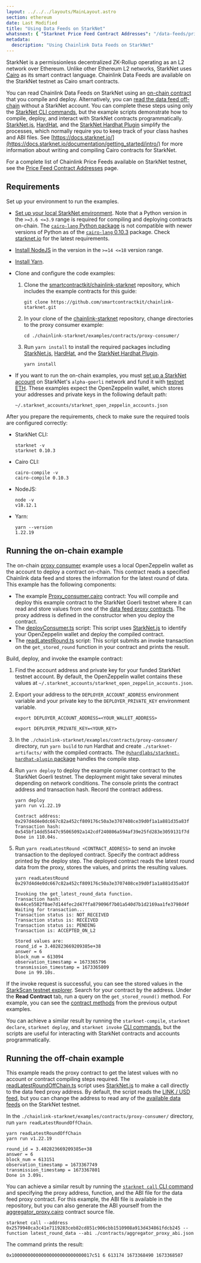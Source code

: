 ```yaml
---
layout: ../../../layouts/MainLayout.astro
section: ethereum
date: Last Modified
title: "Using Data Feeds on StarkNet"
whatsnext: { "Starknet Price Feed Contract Addresses": "/data-feeds/price-feeds/addresses?network=starknet" }
metadata:
  description: "Using Chainlink Data Feeds on StarkNet"
---
```


StarkNet is a permissionless decentralized ZK-Rollup operating as an L2 network over Ethereum. Unlike other Ethereum L2 networks, StarkNet uses [Cairo](https://www.cairo-lang.org/docs/index.html) as its smart contract language. Chainlink Data Feeds are available on the StarkNet testnet as Cairo smart contracts.

You can read Chainlink Data Feeds on StarkNet using an [on-chain contract](#running-the-on-chain-example) that you compile and deploy. Alternatively, you can [read the data feed off-chain](#running-the-off-chain-example) without a StarkNet account. You can complete these steps using only the [StarkNet CLI commands](https://docs.starknet.io/documentation/tools/CLI/commands/), but the example scripts demonstrate how to compile, deploy, and interact with StarkNet contracts programmatically. [StarkNet.js](https://www.starknetjs.com/), [HardHat](https://hardhat.org/), and the [StarkNet Hardhat Plugin](https://shard-labs.github.io/starknet-hardhat-plugin/) simplify the processes, which normally require you to keep track of your class hashes and ABI files. See [https://docs.starknet.io/](https://docs.starknet.io/documentation/getting_started/intro/) for more information about writing and compiling Cairo contracts for StarkNet.

For a complete list of Chainlink Price Feeds available on StarkNet testnet, see the [Price Feed Contract Addresses](https://docs.chain.link/data-feeds/price-feeds/addresses?network=starknet) page.

## Requirements

Set up your environment to run the examples.

- [Set up your local StarkNet environment](https://starknet.io/docs/quickstart.html). Note that a Python version in the `>=3.6 <=3.9` range is required for compiling and deploying contracts on-chain. The [`cairo-lang` Python package](https://pypi.org/project/cairo-lang/) is not compatible with newer versions of Python as of the [`cairo-lang` 0.10.3](https://pypi.org/project/cairo-lang/0.10.3/) package. Check [starknet.io](https://starknet.io/docs/quickstart.html) for the latest requirements.
- [Install NodeJS](https://nodejs.org/en/download/) in the version in the `>=14 <=18` version range.
- [Install Yarn](https://classic.yarnpkg.com/lang/en/docs/install/).
- Clone and configure the code examples:

  1. Clone the [smartcontractkit/chainlink-starknet](https://github.com/smartcontractkit/chainlink-starknet) repository, which includes the example contracts for this guide:

     ```shell
     git clone https://github.com/smartcontractkit/chainlink-starknet.git
     ```

  1. In your clone of the [chainlink-starknet](https://github.com/smartcontractkit/chainlink-starknet) repository, change directories to the proxy consumer example:

     ```shell
     cd ./chainlink-starknet/examples/contracts/proxy-consumer/
     ```

  1. Run `yarn install` to install the required packages including [StarkNet.js](https://www.starknetjs.com/), [HardHat](https://hardhat.org/), and the [StarkNet Hardhat Plugin](https://shard-labs.github.io/starknet-hardhat-plugin/).

     ```shell
     yarn install
     ```

- If you want to run the on-chain examples, you must [set up a StarkNet account](https://starknet.io/docs/hello_starknet/account_setup.html) on StarkNet's `alpha-goerli` network and fund it with [testnet ETH](https://faucet.goerli.starknet.io/). These examples expect the OpenZeppelin wallet, which stores your addresses and private keys in the following default path:

  ```
  ~/.starknet_accounts/starknet_open_zeppelin_accounts.json
  ```

After you prepare the requirements, check to make sure the required tools are configured correctly:

- StarkNet CLI:

  ```text
  starknet -v
  starknet 0.10.3
  ```

- Cairo CLI:

  ```text
  cairo-compile -v
  cairo-compile 0.10.3
  ```

- NodeJS:

  ```text
  node -v
  v18.12.1
  ```

- Yarn:

  ```text
  yarn --version
  1.22.19
  ```

## Running the on-chain example

The on-chain [proxy consumer](https://github.com/smartcontractkit/chainlink-starknet/tree/develop/examples/contracts/proxy-consumer/) example uses a local OpenZeppelin wallet as the account to deploy a contract on-chain. This contract reads a specified Chainlink data feed and stores the information for the latest round of data. This example has the following components:

- The example [Proxy_consumer.cairo](https://github.com/smartcontractkit/chainlink-starknet/tree/develop/examples/contracts/proxy-consumer/contracts/Proxy_consumer.cairo) contract: You will compile and deploy this example contract to the StarkNet Goerli testnet where it can read and store values from one of the [data feed proxy contracts](https://docs.chain.link/data-feeds/price-feeds/addresses?network=starknet). The proxy address is defined in the constructor when you deploy the contract.
- The [deployConsumer.ts](https://github.com/smartcontractkit/chainlink-starknet/tree/develop/examples/contracts/proxy-consumer/scripts/deployConsumer.ts) script: This script uses [StarkNet.js](https://www.starknetjs.com/) to identify your OpenZeppelin wallet and deploy the compiled contract.
- The [readLatestRound.ts](https://github.com/smartcontractkit/chainlink-starknet/tree/develop/examples/contracts/proxy-consumer/scripts/readLatestRound.ts) script: This script submits an invoke transaction on the `get_stored_round` function in your contract and prints the result.

Build, deploy, and invoke the example contract:

1. Find the account address and private key for your funded StarkNet testnet account. By default, the OpenZeppelin wallet contains these values at `~/.starknet_accounts/starknet_open_zeppelin_accounts.json`.
1. Export your address to the `DEPLOYER_ACCOUNT_ADDRESS` environment variable and your private key to the `DEPLOYER_PRIVATE_KEY` environment variable.

   ```shell
   export DEPLOYER_ACCOUNT_ADDRESS=<YOUR_WALLET_ADDRESS>
   ```

   ```shell
   export DEPLOYER_PRIVATE_KEY=<YOUR_KEY>
   ```

1. In the `./chainlink-starknet/examples/contracts/proxy-consumer/` directory, run `yarn build` to run Hardhat and create `./starknet-artifacts/` with the compiled contracts. The [`@shardlabs/starknet-hardhat-plugin` package](https://www.npmjs.com/package/@shardlabs/starknet-hardhat-plugin) handles the compile step.
1. Run `yarn deploy` to deploy the example consumer contract to the StarkNet Goerli testnet. The deployment might take several minutes depending on network conditions. The console prints the contract address and transaction hash. Record the contract address.

   ```text
   yarn deploy
   yarn run v1.22.19

   Contract address: 0x297d4d4e0dc667c82a452cf809176c50a3e3707408ce39d0f1a1a881d35a83f
   Transaction hash: 0x545bf14dd55447c95065092a142cdf240806a594af39e25fd283e3059131f7d
   Done in 110.04s.
   ```

1. Run `yarn readLatestRound <CONTRACT_ADDRESS>` to send an invoke transaction to the deployed contract. Specify the contract address printed by the deploy step. The deployed contract reads the latest round data from the proxy, stores the values, and prints the resulting values.

   ```text
   yarn readLatestRound 0x297d4d4e0dc667c82a452cf809176c50a3e3707408ce39d0f1a1a881d35a83f

   Invoking the get_latest_round_data function.
   Transaction hash: 0x44ce5582f0ae7d144fec2d47ffa879096f7b01a540d7b1d2169aa1fe3798d4f
   Waiting for transaction...
   Transaction status is: NOT_RECEIVED
   Transaction status is: RECEIVED
   Transaction status is: PENDING
   Transaction is: ACCEPTED_ON_L2

   Stored values are:
   round_id = 3.402823669209385e+38
   answer = 6
   block_num = 613094
   observation_timestamp = 1673365796
   transmission_timestamp = 1673365809
   Done in 99.10s.
   ```

If the invoke request is successful, you can see the stored values in the [StarkScan testnet explorer](https://testnet.starkscan.co/). Search for your contract by the address. Under the **Read Contract** tab, run a query on the `get_stored_round()` method. For example, you can see the [contract methods](https://testnet.starkscan.co/contract/0x0297d4d4e0dc667c82a452cf809176c50a3e3707408ce39d0f1a1a881d35a83f#read-contract) from the previous output examples.

You can achieve a similar result by running the `starknet-compile`, `starknet declare`, `starknet deploy`, and `starknet invoke` [CLI commands](https://docs.starknet.io/documentation/tools/CLI/commands/), but the scripts are useful for interacting with StarkNet contracts and accounts programmatically.

## Running the off-chain example

This example reads the proxy contract to get the latest values with no account or contract compiling steps required. The [readLatestRoundOffChain.ts](https://github.com/smartcontractkit/chainlink-starknet/tree/develop/examples/contracts/proxy-consumer/scripts/readLatestRoundOffChain.ts) script uses [StarkNet.js](https://www.starknetjs.com/) to make a call directly to the data feed proxy address. By default, the script reads the [LINK / USD feed](https://testnet.starkscan.co/contract/0x02579940ca3c41e7119283ceb82cd851c906cbb1510908a913d434861fdcb245), but you can change the address to read any of the [available data feeds](https://docs.chain.link/data-feeds/price-feeds/addresses?network=starknet) on the StarkNet testnet.

In the `./chainlink-starknet/examples/contracts/proxy-consumer/` directory, run `yarn readLatestRoundOffChain`.

```text
yarn readLatestRoundOffChain
yarn run v1.22.19

round_id = 3.402823669209385e+38
answer = 6
block_num = 613151
observation_timestamp = 1673367749
transmission_timestamp = 1673367801
Done in 3.09s.
```

You can achieve a similar result by running the [`starknet call` CLI command](https://docs.starknet.io/documentation/tools/CLI/commands/#starknet_call) and specifying the proxy address, function, and the ABI file for the data feed proxy contract. For this example, the ABI file is available in the repository, but you can also generate the ABI yourself from the [aggregator_proxy.cairo](https://github.com/smartcontractkit/chainlink-starknet/blob/develop/contracts/src/chainlink/cairo/ocr2/aggregator_proxy.cairo) contract source file.

```shell
starknet call --address 0x2579940ca3c41e7119283ceb82cd851c906cbb1510908a913d434861fdcb245 --function latest_round_data --abi ./contracts/aggregator_proxy_abi.json
```

The command prints the result:

```text
0x100000000000000000000000000017c51 6 613174 1673368490 1673368507
```
